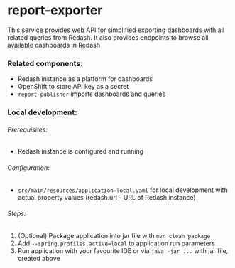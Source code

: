 # report-exporter

This service provides web API for simplified exporting dashboards with all related queries from Redash.
It also provides endpoints to browse all available dashboards in Redash

### Related components:

* Redash instance as a platform for dashboards
* OpenShift to store API key as a secret
* `report-publisher` imports dashboards and queries

### Local development:
###### Prerequisites:

* Redash instance is configured and running

###### Configuration:
* `src/main/resources/application-local.yaml` for local development with actual property values (redash.url - URL of Redash instance)

###### Steps:

1. (Optional) Package application into jar file with `mvn clean package`
2. Add `--spring.profiles.active=local` to application run parameters
3. Run application with your favourite IDE or via `java -jar ...` with jar file, created above